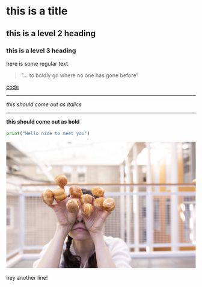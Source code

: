 # this is a title

## this is a level 2 heading

### this is a level 3 heading

here is some regular text

>"... to boldly go where no one has gone before"


[code](code)

---

*this should come out as italics*

---

**this should come out as bold**

```python
print("Hello nice to meet you")
```


![markdown-image](markdown-image.jpeg)


hey another line!